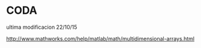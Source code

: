 # CODA

ultima modificacion 22/10/15


http://www.mathworks.com/help/matlab/math/multidimensional-arrays.html
